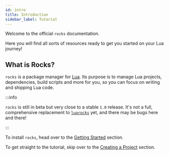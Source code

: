 ```yaml
---
id: intro
title: Introduction
sidebar_label: Tutorial
---
```


Welcome to the official `rocks` documentation.

Here you will find all sorts of resources ready to get you
started on your Lua journey!

## What is Rocks?

`rocks` is a package manager for [Lua](https://lua.org). Its purpose is to manage
Lua projects, dependencies, build scripts and more for you, so you
can focus on writing and shipping Lua code.

:::info

`rocks` is still in beta but very close to a stable `1.0` release.
It's not a full, comprehensive replacement to [`luarocks`](https://luarocks.org) yet, and there may
be bugs here and there!

:::

To install `rocks`, head over to the [Getting Started](/docs/tutorial/getting-started) section.

To get straight to the tutorial, skip over to the [Creating a Project](/docs/tutorial/creating-a-project) section.
